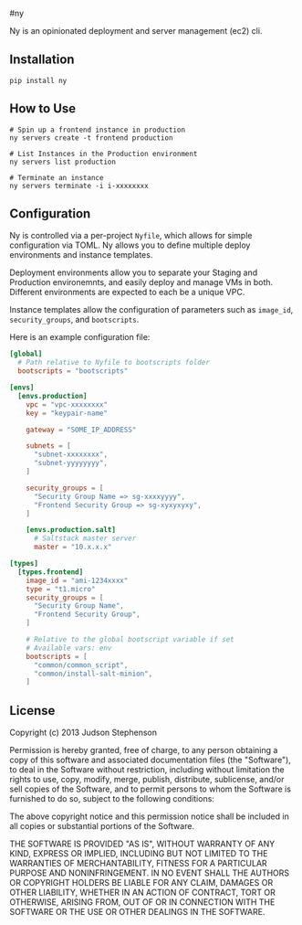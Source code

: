 #ny

Ny is an opinionated deployment and server management (ec2) cli.

## Installation
```
pip install ny
```

## How to Use
```
# Spin up a frontend instance in production
ny servers create -t frontend production

# List Instances in the Production environment
ny servers list production

# Terminate an instance
ny servers terminate -i i-xxxxxxxx
```

## Configuration
Ny is controlled via a per-project `Nyfile`, which allows for simple configuration via TOML. Ny allows you to define
multiple deploy environments and instance templates.

Deployment environments allow you to separate your Staging and Production environemnts, and easily deploy and manage
VMs in both. Different environments are expected to each be a unique VPC.

Instance templates allow the configuration of parameters such as `image_id`, `security_groups`, and `bootscripts`.

Here is an example configuration file:

```toml
[global]
  # Path relative to Nyfile to bootscripts folder
  bootscripts = "bootscripts"

[envs]
  [envs.production]
    vpc = "vpc-xxxxxxxx"
    key = "keypair-name"

    gateway = "SOME_IP_ADDRESS"

    subnets = [
      "subnet-xxxxxxxx",
      "subnet-yyyyyyyy",
    ]

    security_groups = [
      "Security Group Name => sg-xxxxyyyy",
      "Frontend Security Group => sg-xyxyxyxy",
    ]

    [envs.production.salt]
      # Saltstack master server
      master = "10.x.x.x"

[types]
  [types.frontend]
    image_id = "ami-1234xxxx"
    type = "t1.micro"
    security_groups = [
      "Security Group Name",
      "Frontend Security Group",
    ]

    # Relative to the global bootscript variable if set
    # Available vars: env
    bootscripts = [
      "common/common_script",
      "common/install-salt-minion",
    ]
```

## License
Copyright (c) 2013 Judson Stephenson

Permission is hereby granted, free of charge, to any person obtaining a copy
of this software and associated documentation files (the "Software"), to deal
in the Software without restriction, including without limitation the rights
to use, copy, modify, merge, publish, distribute, sublicense, and/or sell
copies of the Software, and to permit persons to whom the Software is
furnished to do so, subject to the following conditions:

The above copyright notice and this permission notice shall be included in
all copies or substantial portions of the Software.

THE SOFTWARE IS PROVIDED "AS IS", WITHOUT WARRANTY OF ANY KIND, EXPRESS OR
IMPLIED, INCLUDING BUT NOT LIMITED TO THE WARRANTIES OF MERCHANTABILITY,
FITNESS FOR A PARTICULAR PURPOSE AND NONINFRINGEMENT. IN NO EVENT SHALL THE
AUTHORS OR COPYRIGHT HOLDERS BE LIABLE FOR ANY CLAIM, DAMAGES OR OTHER
LIABILITY, WHETHER IN AN ACTION OF CONTRACT, TORT OR OTHERWISE, ARISING FROM,
OUT OF OR IN CONNECTION WITH THE SOFTWARE OR THE USE OR OTHER DEALINGS IN
THE SOFTWARE.
